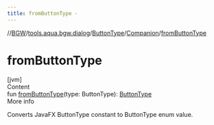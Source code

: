 ```yaml
---
title: fromButtonType -
---
```

//[BGW](../../../../index.md)/[tools.aqua.bgw.dialog](../../index.md)/[ButtonType](../index.md)/[Companion](index.md)/[fromButtonType](from-button-type.md)



# fromButtonType  
[jvm]  
Content  
fun [fromButtonType](from-button-type.md)(type: ButtonType): [ButtonType](../index.md)  
More info  


Converts JavaFX ButtonType constant to ButtonType enum value.

  



